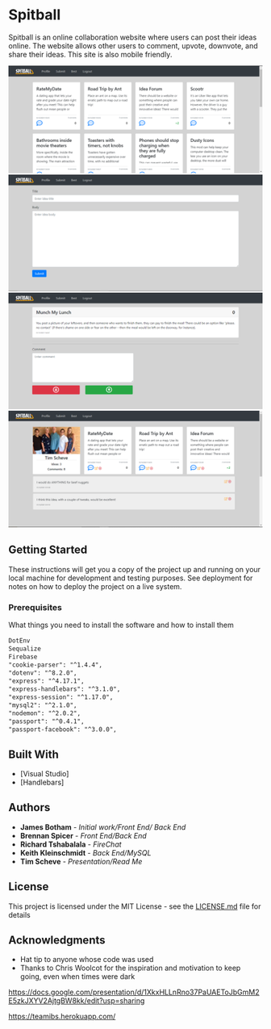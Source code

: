 # Spitball

Spitball is an online collaboration website where users can post their ideas online. The website allows other users to comment, upvote, downvote, and share their ideas. This site is also mobile friendly.

![homepage](design/homepage.png)
![submit](design/submit.png)
![commenting](design/comment.png)
![profile](design/profile.png)


## Getting Started

These instructions will get you a copy of the project up and running on your local machine for development and testing purposes. See deployment for notes on how to deploy the project on a live system.

### Prerequisites

What things you need to install the software and how to install them

```
DotEnv
Sequalize
Firebase
"cookie-parser": "^1.4.4",
"dotenv": "^8.2.0",
"express": "^4.17.1",
"express-handlebars": "^3.1.0",
"express-session": "^1.17.0",
"mysql2": "^2.1.0",
"nodemon": "^2.0.2",
"passport": "^0.4.1",
"passport-facebook": "^3.0.0",

```

## Built With

* [Visual Studio]
* [Handlebars]


## Authors

* **James Botham** - *Initial work/Front End/ Back End*
* **Brennan Spicer** - *Front End/Back End*
* **Richard Tshabalala** - *FireChat*
* **Keith Kleinschmidt** - *Back End/MySQL*
* **Tim Scheve** - *Presentation/Read Me*


## License

This project is licensed under the MIT License - see the [LICENSE.md](LICENSE.md) file for details

## Acknowledgments

* Hat tip to anyone whose code was used
* Thanks to Chris Woolcot for the inspiration and motivation to keep going, even when times were dark

https://docs.google.com/presentation/d/1XkxHLLnRno37PaUAEToJbGmM2E5zkJXYV2AjtgBW8kk/edit?usp=sharing



https://teamibs.herokuapp.com/